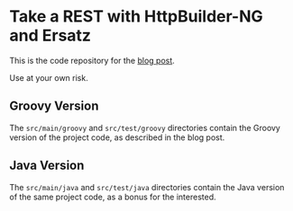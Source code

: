 # Take a REST with HttpBuilder-NG and Ersatz 

This is the code repository for the [blog post](http://coffeaelectronica.com/blog/2017/rest-httpbuilder-ersatz.html).

Use at your own risk.

## Groovy Version

The `src/main/groovy` and `src/test/groovy` directories contain the Groovy version of the project code, as described in the blog post.

## Java Version

The `src/main/java` and `src/test/java` directories contain the Java version of the same project code, as a bonus for the interested.
